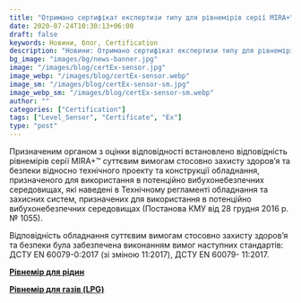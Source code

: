 ```yaml
---
title: "Отримано сертифікат експертизи типу для рівнемірів серії MIRA+™ (Модуль B, вибухозахист)"
date: 2020-07-24T10:30:13+06:00
draft: false
keywords: Новини, блог, Certification
description: "Новини: Отримано сертифікат експертизи типу для рівнемірів серії MIRA+ (Модуль B, вибухозахист)"
bg_image: "images/bg/news-banner.jpg"
image: "/images/blog/certEx-sensor.jpg"
image_webp: "/images/blog/certEx-sensor.webp"
image_sm: "/images/blog/certEx-sensor-sm.jpg"
image_webp_sm: "/images/blog/certEx-sensor-sm.webp"
author: ""
categories: ["Certification"]
tags: ["Level_Sensor", "Certificate", "Ex"]
type: "post"
---
```


Призначеним органом з оцінки відповідності встановлено відповідність рівнемірів серії MIRA+™ суттєвим вимогам стосовно захисту здоров’я та безпеки відносно технічного проекту та конструкції обладнання, призначеного для використання в потенційно вибухонебезпечних середовищах, які наведені в Технічному регламенті обладнання та захисних систем, призначених для використання в потенційно вибухонебезпечних середовищах (Постанова КМУ від 28 грудня 2016 р. № 1055).

Відповідність обладнання суттєвим вимогам стосовно захисту здоров’я та безпеки була забезпечена виконанням вимог наступних стандартів: ДСТУ EN 60079-0:2017 (зі зміною 11:2017), ДСТУ EN 60079- 11:2017.

**[Рівнемір для рідин](/level-sensor/)**

**[Рівнемір для газів (LPG)](/level-sensor-lpg/)**